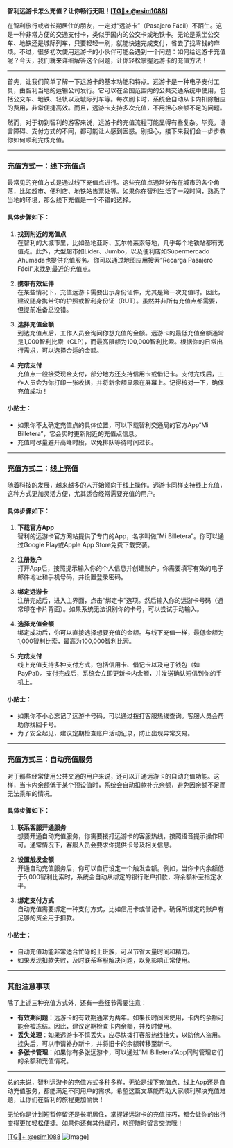 **智利远游卡怎么充值？让你畅行无阻！[[TG💪+ @esim1088](https://t.me/s/esim1088)]**

在智利旅行或者长期居住的朋友，一定对“远游卡”（Pasajero Fácil）不陌生。这是一种非常方便的交通支付卡，类似于国内的公交卡或地铁卡。无论是乘坐公交车、地铁还是城际列车，只要轻轻一刷，就能快速完成支付，省去了找零钱的麻烦。不过，很多初次使用远游卡的小伙伴可能会遇到一个问题：如何给远游卡充值呢？今天，我们就来详细解答这个问题，让你轻松掌握远游卡的充值方法！

---

首先，让我们简单了解一下远游卡的基本功能和特点。远游卡是一种电子支付工具，由智利当地的运输公司发行。它可以在全国范围内的公共交通系统中使用，包括公交车、地铁、轻轨以及城际列车等。每次刷卡时，系统会自动从卡内扣除相应的费用，非常便捷高效。而且，远游卡支持多次充值，不用担心余额不足的问题。

然而，对于初到智利的游客来说，远游卡的充值流程可能显得有些复杂。毕竟，语言障碍、支付方式的不同，都可能让人感到困惑。别担心，接下来我们会一步步教你如何顺利完成充值。

---

### **充值方式一：线下充值点**
最常见的充值方式是通过线下充值点进行。这些充值点通常分布在城市的各个角落，比如超市、便利店、地铁站售票处等。如果你在智利生活了一段时间，熟悉了当地的环境，那么线下充值是一个不错的选择。

#### **具体步骤如下：**
1. **找到附近的充值点**  
   在智利的大城市里，比如圣地亚哥、瓦尔帕莱索等地，几乎每个地铁站都有充值点。此外，大型超市如Lider、Jumbo，以及便利店如Súpermercado Ahumada也提供充值服务。你可以通过地图应用搜索“Recarga Pasajero Fácil”来找到最近的充值点。

2. **携带有效证件**  
   在某些情况下，充值远游卡需要出示身份证件，尤其是第一次充值时。因此，建议随身携带你的护照或智利身份证（RUT）。虽然并非所有充值点都需要，但提前准备总没错。

3. **选择充值金额**  
   到达充值点后，工作人员会询问你想充值的金额。远游卡的最低充值金额通常是1,000智利比索（CLP），而最高限额为100,000智利比索。根据你的日常出行需求，可以选择合适的金额。

4. **完成支付**  
   充值点一般接受现金支付，部分地方还支持信用卡或借记卡。支付完成后，工作人员会为你打印一张收据，并将新余额显示在屏幕上。记得核对一下，确保充值成功！

#### **小贴士：**
- 如果你不太确定充值点的具体位置，可以下载智利交通局的官方App“Mi Billetera”，它会实时更新附近的充值点信息。
- 充值时尽量避开高峰时段，以免排队等待时间过长。

---

### **充值方式二：线上充值**
随着科技的发展，越来越多的人开始倾向于线上操作。远游卡同样支持线上充值，这种方式更加灵活方便，尤其适合经常需要充值的用户。

#### **具体步骤如下：**
1. **下载官方App**  
   智利的远游卡官方网站提供了专门的App，名字叫做“Mi Billetera”。你可以通过Google Play或Apple App Store免费下载安装。

2. **注册账户**  
   打开App后，按照提示输入你的个人信息并创建账户。你需要填写有效的电子邮件地址和手机号码，并设置登录密码。

3. **绑定远游卡**  
   注册完成后，进入主界面，点击“绑定卡”选项。然后输入你的远游卡号码（通常印在卡片背面）。如果系统无法识别你的卡号，可以尝试手动输入。

4. **选择充值金额**  
   绑定成功后，你可以直接选择想要充值的金额。与线下充值一样，最低金额为1,000智利比索，最高为100,000智利比索。

5. **完成支付**  
   线上充值支持多种支付方式，包括信用卡、借记卡以及电子钱包（如PayPal）。支付完成后，系统会立即更新卡内余额，并发送确认短信到你的手机上。

#### **小贴士：**
- 如果你不小心忘记了远游卡号码，可以通过拨打客服热线查询。客服人员会帮助你找回卡号。
- 为了安全起见，建议定期检查账户活动记录，防止出现异常交易。

---

### **充值方式三：自动充值服务**
对于那些经常使用公共交通的用户来说，还可以开通远游卡的自动充值功能。这样，当卡内余额低于某个预设值时，系统会自动扣款补充余额，避免因余额不足而无法乘车的情况。

#### **具体步骤如下：**
1. **联系客服开通服务**  
   想要开通自动充值服务，你需要拨打远游卡的客服热线，按照语音提示操作即可。通常情况下，客服人员会要求你提供卡号及相关信息。

2. **设置触发金额**  
   开通自动充值服务后，你可以自行设定一个触发金额。例如，当你卡内余额低于5,000智利比索时，系统会自动从绑定的银行账户扣款，将余额补至指定水平。

3. **绑定支付方式**  
   自动充值需要绑定一种支付方式，比如信用卡或借记卡。确保所绑定的账户有足够的资金用于扣款。

#### **小贴士：**
- 自动充值功能非常适合忙碌的上班族，可以节省大量时间和精力。
- 如果发现扣款失败，及时联系客服解决问题，以免影响正常使用。

---

### **其他注意事项**
除了上述三种充值方式外，还有一些细节需要注意：
- **有效期问题**：远游卡的有效期通常为两年。如果长时间未使用，卡内的余额可能会被冻结。因此，建议定期检查卡内余额，并及时使用。
- **丢失处理**：如果远游卡不慎丢失，应尽快拨打客服热线挂失，以防他人盗用。挂失后，可以申请补办新卡，并将旧卡的余额转移至新卡。
- **多张卡管理**：如果你有多张远游卡，可以通过“Mi Billetera”App同时管理它们的余额和充值情况。

---

总的来说，智利远游卡的充值方式多种多样，无论是线下充值点、线上App还是自动充值服务，都能满足不同用户的需求。希望这篇文章能帮助大家顺利解决充值难题，让你们在智利的旅程更加愉快！

无论你是计划短暂停留还是长期居住，掌握好远游卡的充值技巧，都会让你的出行变得更加轻松便捷。如果你还有其他疑问，欢迎随时留言交流哦！

[[TG💪+ @esim1088](https://t.me/s/esim1088) ![Image](https://i.postimg.cc/4NQfJmqS/Snipaste-2025-05-13-00-14-12.png)]